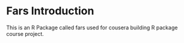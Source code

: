 Fars Introduction
================

This is an R Package called fars used for cousera building R package course project.
